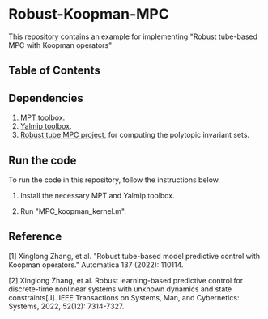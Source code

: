 # Robust-Koopman-MPC


This repository contains an example for implementing "Robust tube-based MPC with Koopman operators"  

## Table of Contents

## Dependencies

 1. [MPT toolbox](https://www.mpt3.org).
 2. [Yalmip toolbox](https://yalmip.github.io/).
 3. [Robust tube MPC project](https://github.com/HiroIshida/robust-tube-mpc/blob/master/example/example_tubeMPC.m), for computing the polytopic invariant sets.

## Run the code

To run the code in this repository, follow the instructions below.

1. Install the necessary MPT and Yalmip toolbox.
   
2. Run "MPC_koopman_kernel.m".

## Reference

[1] Xinglong Zhang, et al. "Robust tube-based model predictive control with Koopman operators." Automatica 137 (2022): 110114.

[2] Xinglong Zhang, et al. Robust learning-based predictive control for discrete-time nonlinear systems with unknown dynamics and state constraints[J]. IEEE Transactions on Systems, Man, and Cybernetics: Systems, 2022, 52(12): 7314-7327.
